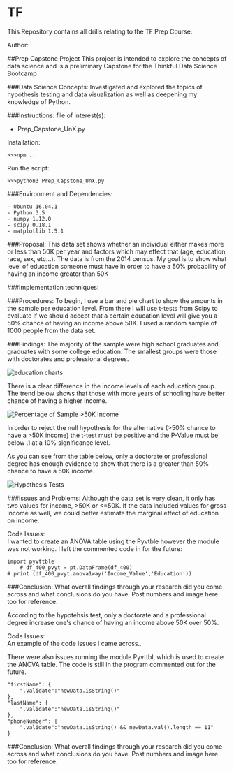# TF

This Repository contains all drills relating to the TF Prep Course.

Author:

##Prep Capstone Project
This project is intended to explore the concepts of data science and is a preliminary Capstone for the Thinkful Data Science Bootcamp

###Data Science Concepts:
Investigated and explored the topics of hypothesis testing and data visualization as well as deepening my knowledge of Python.  

###Instructions:
file of interest(s):

 - Prep_Capstone_UnX.py

Installation:

	>>>npm ..

Run the script:
	
	>>>python3 Prep_Capstone_UnX.py

###Environment and Dependencies:

	- Ubuntu 16.04.1
	- Python 3.5
	- numpy 1.12.0
	- scipy 0.18.1
	- matplotlib 1.5.1

###Proposal:
This data set shows whether an individual either makes more or less than 50K per year and factors which may effect that (age, education, race, sex, etc…). The data is from the 2014 census.
My goal is to show what level of education someone must have in order to have a 50% probability of having an income greater than 50K

###Implementation techniques:


###Procedures:
To begin, I use a bar and pie chart to show the amounts in the sample per education level. From there I will use t-tests from Scipy to evaluate if we should accept that a certain education level will give you a 50% chance of having an income above 50K. I used a random sample of 1000 people from the data set.

###Findings:
The majority of the sample were high school graduates and graduates with some college education. The smallest groups were those with doctorates and professional degrees. 

![education charts](https://cloud.githubusercontent.com/assets/25283369/23106278/a8484f6e-f69f-11e6-9cc4-9985468b0b82.png)

There is a clear difference in the income levels of each education group. The trend below shows that those with more years of schooling have better chance of having a higher income.

![Percentage of Sample >50K Income](https://cloud.githubusercontent.com/assets/25283369/23105880/884b7ff6-f69a-11e6-8bcc-b6b8369ffbee.PNG)

In order to reject the null hypothesis for the alternative (>50% chance to have a >50K income) the t-test must be positive and the P-Value must be below .1 at a 10% significance level.

As you can see from the table below, only a doctorate or professional degree has enough evidence to show that there is a greater than 50% chance to have a 50K income. 

![Hypothesis Tests](https://cloud.githubusercontent.com/assets/25283369/23105877/859670fe-f69a-11e6-9984-55edbb4bd533.PNG)


###Issues and Problems: 
Although the data set is very clean, it only has two values for income, >50K or <=50K. If the data included values for gross income as well, we could better estimate the marginal effect of education on income. 

Code Issues:  
I wanted to create an ANOVA table using the Pyvtble however the module was not working. I left the commented code in for the future:


    import pyvttble
        # df_400_pvyt = pt.DataFrame(df_400)
    # print (df_400_pvyt.anova1way('Income_Value','Education'))
    
###Conclusion:
What overall findings through your research did you come across and what conclusions do you have.  Post numbers and image here too for reference.

According to the hypotehsis test, only a doctorate and a professional degree increase one's chance of having an income above 50K over 50%. 

Code Issues:  
An example of the code issues I came across..


There were also issues running the module Pyvttbl, which is used to create the ANOVA table. The code is still in the program commented out for the future.

    "firstName": {
        ".validate":"newData.isString()"
    },
    "lastName": {
        ".validate":"newData.isString()"
    },
    "phoneNumber": {
        ".validate":"newData.isString() && newData.val().length == 11"
    }

###Conclusion:
What overall findings through your research did you come across and what conclusions do you have.  Post numbers and image here too for reference.
